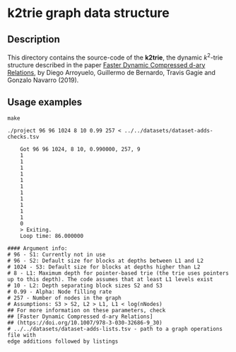 # k2trie graph data structure

## Description

This directory contains the source-code of the **k2trie**, the dynamic *k*<sup>2</sup>-trie structure described in the paper [Faster Dynamic Compressed d-ary Relations](https://doi.org/10.1007/978-3-030-32686-9_30),
by Diego Arroyuelo, Guillermo de Bernardo, Travis Gagie and Gonzalo Navarro (2019).

## Usage examples

    make

    ./project 96 96 1024 8 10 0.99 257 < ../../datasets/dataset-adds-checks.tsv
    
        Got 96 96 1024, 8 10, 0.990000, 257, 9
        1
        1
        1
        1
        1
        1
        1
        1
        1
        1
        1
        0
        > Exiting.
        Loop time: 86.000000

    #### Argument info:
    # 96 - S1: Currently not in use
    # 96 - S2: Default size for blocks at depths between L1 and L2
    # 1024 - S3: Default size for blocks at depths higher than L2 
    # 8 - L1: Maximum depth for pointer-based trie (the trie uses pointers up to this depth). The code assumes that at least L1 levels exist
    # 10 - L2: Depth separating block sizes S2 and S3
    # 0.99 - Alpha: Node filling rate
    # 257 - Number of nodes in the graph 
    # Assumptions: S3 > S2, L2 > L1, L1 < log(nNodes)
    ## For more information on these parameters, check
    ## [Faster Dynamic Compressed d-ary Relations]
    ## (https://doi.org/10.1007/978-3-030-32686-9_30)
    # ../../datasets/dataset-adds-lists.tsv - path to a graph operations file with 
    edge additions followed by listings
